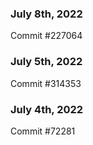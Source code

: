 ### July 8th, 2022

Commit #227064

### July 5th, 2022

Commit #314353


### July 4th, 2022

Commit #72281
